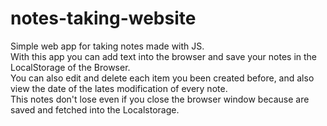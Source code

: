 # notes-taking-website
Simple web app for taking notes made with JS. <br>
With this app you can add text into the browser and save your notes in the LocalStorage of the Browser. <br>
You can also edit and delete each item you been created before, and also view the date of the lates modification of every note. <br>
This notes don't lose even if you close the browser window because are saved and fetched into the Localstorage.

